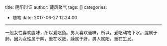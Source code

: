 title: 阴阳辩证
author: 藏风聚气
tags: []
categories:
  - 随笔
date: 2017-06-27 12:24:00
---
一般女性喜欢腥味，所以爱吃鱼。男人喜欢骚味，所以，爱吃动物下水。腥属于肺，因为女性属于阴，重在收敛，臊属于肝，男人属阳，重在生发。